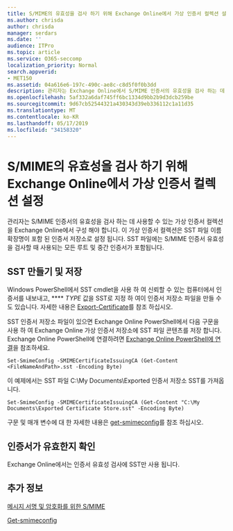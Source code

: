 ```yaml
---
title: S/MIME의 유효성을 검사 하기 위해 Exchange Online에서 가상 인증서 컬렉션 설정
ms.author: chrisda
author: chrisda
manager: serdars
ms.date: ''
audience: ITPro
ms.topic: article
ms.service: O365-seccomp
localization_priority: Normal
search.appverid:
- MET150
ms.assetid: 04a616e6-197c-490c-ae8c-c8d5f0f0b3dd
description: 관리자는 Exchange Online에서 S/MIME 인증서의 유효성을 검사 하는 데 사용 되는 가상 인증서 컬렉션을 만드는 방법을 배울 수 있습니다.
ms.openlocfilehash: 5af332a6daf745ff6bc1334d9bb2b9d3dcb259be
ms.sourcegitcommit: 9d67cb52544321a430343d39eb336112c1a11d35
ms.translationtype: MT
ms.contentlocale: ko-KR
ms.lasthandoff: 05/17/2019
ms.locfileid: "34158320"
---
```

# <a name="set-up-virtual-certificate-collection-in-exchange-online-to-validate-smime"></a>S/MIME의 유효성을 검사 하기 위해 Exchange Online에서 가상 인증서 컬렉션 설정

관리자는 S/MIME 인증서의 유효성을 검사 하는 데 사용할 수 있는 가상 인증서 컬렉션을 Exchange Online에서 구성 해야 합니다. 이 가상 인증서 컬렉션은 SST 파일 이름 확장명이 포함 된 인증서 저장소로 설정 됩니다. SST 파일에는 S/MIME 인증서 유효성을 검사할 때 사용되는 모든 루트 및 중간 인증서가 포함됩니다.

## <a name="create-and-save-an-sst"></a>SST 만들기 및 저장

Windows PowerShell에서 SST cmdlet을 사용 하 여 신뢰할 수 있는 컴퓨터에서 인증서를 내보내고, **** _TYPE_ 값을 SST로 지정 하 여이 인증서 저장소 파일을 만들 수도 있습니다. 자세한 내용은 [Export-Certificate](https://docs.microsoft.com/powershell/module/pkiclient/export-certificate)를 참조 하십시오.

SST 인증서 저장소 파일이 있으면 Exchange Online PowerShell에서 다음 구문을 사용 하 여 Exchange Online 가상 인증서 저장소에 SST 파일 콘텐츠를 저장 합니다. Exchange Online PowerShell에 연결하려면 [Exchange Online PowerShell에 연결](https://go.microsoft.com/fwlink/p/?linkid=396554)을 참조하세요.

```
Set-SmimeConfig -SMIMECertificateIssuingCA (Get-Content <FileNameAndPath>.sst -Encoding Byte)
```

이 예제에서는 SST 파일 C:\My Documents\Exported 인증서 저장소 SST를 가져옵니다.

```
Set-SmimeConfig -SMIMECertificateIssuingCA (Get-Content "C:\My Documents\Exported Certificate Store.sst" -Encoding Byte)
```

구문 및 매개 변수에 대 한 자세한 내용은 [get-smimeconfig](https://docs.microsoft.com/en-us/powershell/module/exchange/encryption-and-certificates/set-smimeconfig)를 참조 하십시오.

## <a name="ensuring-a-certificate-is-valid"></a>인증서가 유효한지 확인

Exchange Online에서는 인증서 유효성 검사에 SST만 사용 됩니다.

## <a name="more-information"></a>추가 정보

[메시지 서명 및 암호화를 위한 S/MIME](s-mime-for-message-signing-and-encryption.md)

[Get-smimeconfig](http://technet.microsoft.com/library/4b29fa89-0840-4fe9-8885-019fcef2e02b.aspx)
